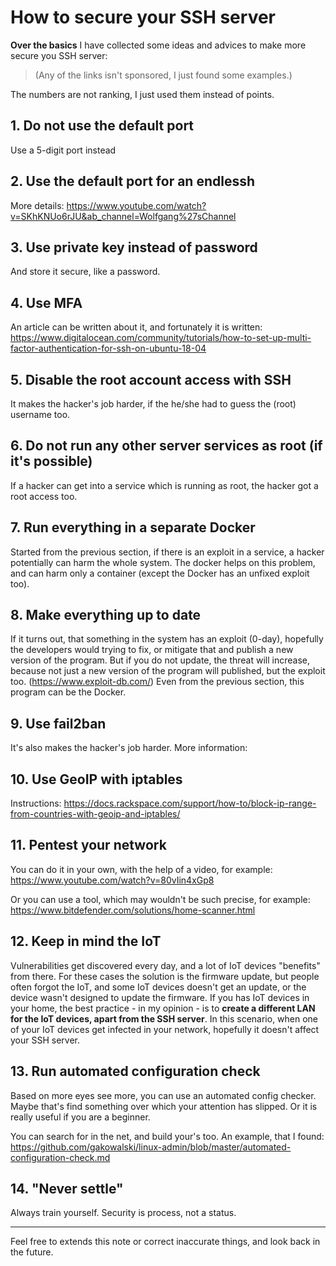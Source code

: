 ﻿
# How to secure your SSH server
**Over the basics** I have collected some ideas and advices to make more secure you SSH server:

> (Any of the links isn't sponsored, I just found some examples.)

The numbers are not ranking, I just used them instead of points. 

## 1. Do not use the default port
Use a 5-digit port instead

## 2. Use the default port for an endlessh
More details: https://www.youtube.com/watch?v=SKhKNUo6rJU&ab_channel=Wolfgang%27sChannel

## 3. Use private key instead of password
And store it secure, like a password. 

## 4. Use MFA
An article can be written about it, and fortunately it is written: https://www.digitalocean.com/community/tutorials/how-to-set-up-multi-factor-authentication-for-ssh-on-ubuntu-18-04
  
## 5. Disable the root account access with SSH
It makes the hacker's job harder, if the he/she had to guess the (root) username too.

## 6. Do not run any other server services as root (if it's possible)
If a hacker can get into a service which is running as root, the hacker got a root access too.

## 7. Run everything in a separate Docker
Started from the previous section, if there is an exploit in a service, a hacker potentially can harm the whole system. The docker helps on this problem, and can harm only a container (except the Docker has an unfixed exploit too).
  
## 8. Make everything up to date
If it turns out, that something in the system has an exploit (0-day), hopefully the developers would trying to fix, or mitigate that and publish a new version of the program. But if you do not update, the threat will increase, because not just a new version of the program will published, but the exploit too. (https://www.exploit-db.com/)
Even from the previous section, this program can be the Docker.

## 9. Use fail2ban
It's also makes the hacker's job harder. More information: 
  

## 10. Use GeoIP with iptables
Instructions: https://docs.rackspace.com/support/how-to/block-ip-range-from-countries-with-geoip-and-iptables/

  

## 11. Pentest your network
You can do it in your own, with the help of a video, for example: https://www.youtube.com/watch?v=80vIin4xGp8

Or you can use a tool, which may wouldn't be such precise, for example: https://www.bitdefender.com/solutions/home-scanner.html

## 12. Keep in mind the IoT
Vulnerabilities get discovered every day, and a lot of IoT devices "benefits" from there. For these cases the solution is the firmware update, but people often forgot the IoT, and some IoT devices doesn't get an update, or the device wasn't designed to update the firmware. If you has IoT devices in your home, the best practice - in my opinion - is to **create a different LAN for the IoT devices, apart from the SSH server**. In this scenario, when one of your IoT devices get infected in your network, hopefully it doesn't affect your SSH server.

## 13. Run automated configuration check
Based on more eyes see more, you can use an automated config checker. Maybe that's find something over which your attention has slipped. Or it is really useful if you are a beginner.

You can search for in the net, and build your's too.
An example, that I found: https://github.com/gakowalski/linux-admin/blob/master/automated-configuration-check.md

## 14. "Never settle"
Always train yourself. Security is process, not a status.

---
Feel free to extends this note or correct inaccurate things, and look back in the future. 
